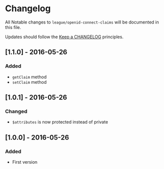 # Changelog

All Notable changes to `league/openid-connect-claims` will be documented in this file.

Updates should follow the [Keep a CHANGELOG](http://keepachangelog.com/) principles.

## [1.1.0] - 2016-05-26

### Added
- `getClaim` method
- `setClaim` method

## [1.0.1] - 2016-05-26

### Changed
- `$attributes` is now protected instead of private

## [1.0.0] - 2016-05-26

### Added
- First version